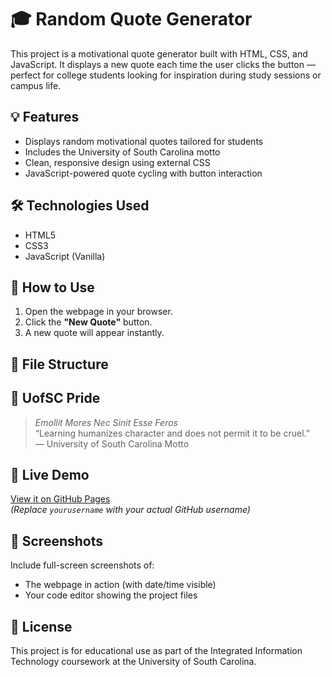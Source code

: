 # 🎓 Random Quote Generator

This project is a motivational quote generator built with HTML, CSS, and JavaScript. It displays a new quote each time the user clicks the button — perfect for college students looking for inspiration during study sessions or campus life.

## 💡 Features

- Displays random motivational quotes tailored for students
- Includes the University of South Carolina motto
- Clean, responsive design using external CSS
- JavaScript-powered quote cycling with button interaction

## 🛠️ Technologies Used

- HTML5
- CSS3
- JavaScript (Vanilla)

## 🚀 How to Use

1. Open the webpage in your browser.
2. Click the **"New Quote"** button.
3. A new quote will appear instantly.

## 📂 File Structure

## 🐔 UofSC Pride

> *Emollit Mores Nec Sinit Esse Feros*  
> “Learning humanizes character and does not permit it to be cruel.”  
> — University of South Carolina Motto

## 🔗 Live Demo

[View it on GitHub Pages](https://vncex.github.io/jsproject-quote-generator/)  
*(Replace `yourusername` with your actual GitHub username)*

## 📸 Screenshots

Include full-screen screenshots of:
- The webpage in action (with date/time visible)
- Your code editor showing the project files

## 📄 License

This project is for educational use as part of the Integrated Information Technology coursework at the University of South Carolina.
